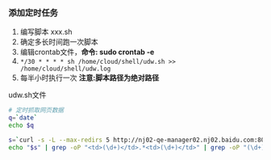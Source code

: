 ### 添加定时任务
1. 编写脚本 xxx.sh
2. 确定多长时间跑一次脚本
3. 编辑crontab文件，**命令: sudo crontab -e**
4. `*/30 * * * * sh /home/cloud/shell/udw.sh >> /home/cloud/shell/udw.log`
5. 每半小时执行一次  **注意:脚本路径为绝对路径**

udw.sh文件
```sh
# 定时抓取网页数据
q=`date`
echo $q

s=`curl -s -L --max-redirs 5 http://nj02-qe-manager02.nj02.baidu.com:8041/search.jsp?user=dumi_dcs_yun`
echo "$s" | grep -oP "<td>(\d+)</td>.*<td>(\d+)</td>" | grep -oP "(\d+)" | tail -1
```